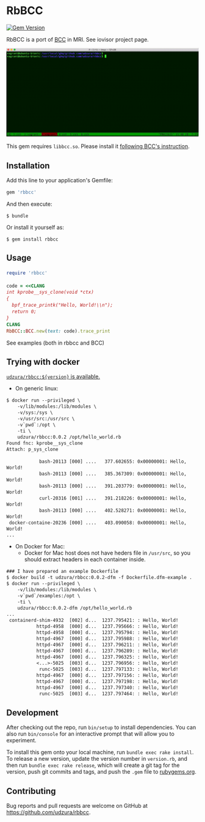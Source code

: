 # RbBCC

[![Gem Version](https://badge.fury.io/rb/rbbcc.svg)](https://badge.fury.io/rb/rbbcc)

RbBCC is a port of [BCC](https://github.com/iovisor/bcc) in MRI. See iovisor project page.

![Movie](examples/example.gif)

This gem requires `libbcc.so`. Please install it [following BCC's instruction](https://github.com/iovisor/bcc/blob/master/INSTALL.md).

## Installation

Add this line to your application's Gemfile:

```ruby
gem 'rbbcc'
```

And then execute:

    $ bundle

Or install it yourself as:

    $ gem install rbbcc

## Usage

```ruby
require 'rbbcc' 

code = <<CLANG
int kprobe__sys_clone(void *ctx)
{
  bpf_trace_printk("Hello, World!\\n");
  return 0;
}
CLANG
RbBCC::BCC.new(text: code).trace_print
```

See examples (both in rbbcc and BCC)

## Trying with docker

[`udzura/rbbcc:${version}` is available.](https://hub.docker.com/r/udzura/rbbcc)

* On generic linux:

```console
$ docker run --privileged \
    -v/lib/modules:/lib/modules \
    -v/sys:/sys \
    -v/usr/src:/usr/src \
    -v`pwd`:/opt \
    -ti \
    udzura/rbbcc:0.0.2 /opt/hello_world.rb
Found fnc: kprobe__sys_clone
Attach: p_sys_clone

            bash-20113 [000] ....   377.602655: 0x00000001: Hello, World!
            bash-20113 [000] ....   385.367309: 0x00000001: Hello, World!
            bash-20113 [000] ....   391.203779: 0x00000001: Hello, World!
            curl-20316 [001] ....   391.218226: 0x00000001: Hello, World!
            bash-20113 [000] ....   402.528271: 0x00000001: Hello, World!
 docker-containe-20236 [000] ....   403.090058: 0x00000001: Hello, World!
...
```

* On Docker for Mac:
  * Docker for Mac host does not have heders file in `/usr/src`, so you should extract headers in each container inside.

```console
### I have prepared an example Dockerfile
$ docker build -t udzura/rbbcc:0.0.2-dfm -f Dockerfile.dfm-example .
$ docker run --privileged \
    -v/lib/modules:/lib/modules \
    -v`pwd`/examples:/opt \
    -ti \
    udzura/rbbcc:0.0.2-dfm /opt/hello_world.rb
...
 containerd-shim-4932  [002] d...  1237.795421: : Hello, World!
           httpd-4958  [000] d...  1237.795666: : Hello, World!
           httpd-4958  [000] d...  1237.795794: : Hello, World!
           httpd-4967  [000] d...  1237.795988: : Hello, World!
           httpd-4967  [000] d...  1237.796211: : Hello, World!
           httpd-4967  [000] d...  1237.796289: : Hello, World!
           httpd-4967  [000] d...  1237.796325: : Hello, World!
           <...>-5025  [003] d...  1237.796956: : Hello, World!
            runc-5025  [003] d...  1237.797133: : Hello, World!
           httpd-4967  [000] d...  1237.797156: : Hello, World!
           httpd-4967  [000] d...  1237.797198: : Hello, World!
           httpd-4967  [000] d...  1237.797340: : Hello, World!
            runc-5025  [003] d...  1237.797464: : Hello, World!
```

## Development

After checking out the repo, run `bin/setup` to install dependencies. You can also run `bin/console` for an interactive prompt that will allow you to experiment.

To install this gem onto your local machine, run `bundle exec rake install`. To release a new version, update the version number in `version.rb`, and then run `bundle exec rake release`, which will create a git tag for the version, push git commits and tags, and push the `.gem` file to [rubygems.org](https://rubygems.org).

## Contributing

Bug reports and pull requests are welcome on GitHub at https://github.com/udzura/rbbcc.
